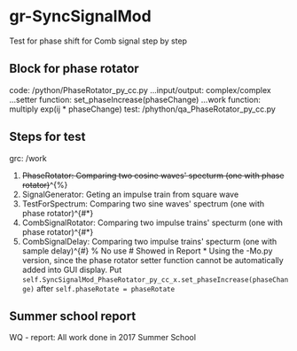 # gr-SyncSignalMod
Test for phase shift for Comb signal step by step

## Block for phase rotator
code: /python/PhaseRotator_py_cc.py
...input/output: complex/complex
...setter function: set_phaseIncrease(phaseChange)
...work function: multiply exp(ij * phaseChange)
test: /phython/qa_PhaseRotator_py_cc.py

## Steps for test
grc: /work
1. ~~PhaseRotator: Comparing two cosine waves' specturm (one with phase rotator)~~^{\%}
2. SignalGenerator: Geting an impulse train from square wave
3. TestForSpectrum: Comparing two sine waves' spectrum (one with phase rotator)^{\#\*}
4. CombSignalRotator: Comparing two impulse trains' specturm (one with phase rotator)^{\#\*}
5. CombSignalDelay: Comparing two impulse trains' specturm (one with sample delay)^{\#}
\% No use
\# Showed in Report
\* Using the -Mo.py version, since the phase rotator setter function cannot be automatically added into GUI display.
   Put `self.SyncSignalMod_PhaseRotator_py_cc_x.set_phaseIncrease(phaseChange)` after `self.phaseRotate = phaseRotate`

## Summer school report
WQ - report: All work done in 2017 Summer School
